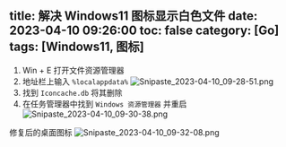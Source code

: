 title: 解决 Windows11 图标显示白色文件
date: 2023-04-10 09:26:00
toc: false
category: [Go]
tags: [Windows11, 图标]
---

1. Win + E 打开文件资源管理器
2. 地址栏上输入 `%localappdata%`
     ![Snipaste_2023-04-10_09-28-51.png](https://b3logfile.com/file/2023/04/d5f2f50d102c4184969922f846fe8048.png)
3. 找到 `Iconcache.db` 将其删除
4. 在任务管理器中找到 `Windows 资源管理器` 并重启
     ![Snipaste_2023-04-10_09-30-38.png](https://b3logfile.com/file/2023/04/47b5958333684e259ac5fd6a2d66ebfc.png)

修复后的桌面图标 ![Snipaste_2023-04-10_09-32-08.png](https://b3logfile.com/file/2023/04/a446bcbb3ea34d81a3e6da61ce635d28.png)
